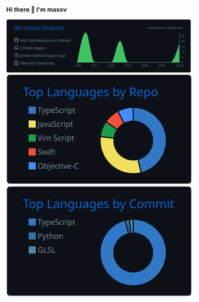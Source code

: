 ### Hi there 👋 I'm massv

![](https://raw.githubusercontent.com/oh-massv/oh-massv/main/profile-summary-card-output/github_dark/0-profile-details.svg)
![](https://raw.githubusercontent.com/oh-massv/oh-massv/main/profile-summary-card-output/github_dark/1-repos-per-language.svg) ![](https://raw.githubusercontent.com/oh-massv/oh-massv/main/profile-summary-card-output/github_dark/2-most-commit-language.svg)

<!--
**oh-massv/oh-massv** is a ✨ _special_ ✨ repository because its `README.md` (this file) appears on your GitHub profile.

Here are some ideas to get you started:

- 🔭 I’m currently working on ...
- 🌱 I’m currently learning ...
- 👯 I’m looking to collaborate on ...
- 🤔 I’m looking for help with ...
- 💬 Ask me about ...
- 📫 How to reach me: ...
- 😄 Pronouns: ...
- ⚡ Fun fact: ...
-->
